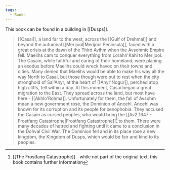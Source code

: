 ```yaml
---
tags:
  - Books
---
```


This book can be found in a building in [[Dusps]].

> [[Casai]], a land far to the west, across the [[Gulf of Drehmal]] and beyond the autumnal [[Merijool|Merijool Peninsula]], faced with a great crisis at the dawn of the Third Avihm when the Avsohmic Empire fell. Maelihs cam to conquer everything from Lorahn'Kahl to Merijool. The Casain, while faithful and caring of their homeland, were planing an exodus before Maelihs could wreck havoc on their towns and cities. Many denied that Maelihs would be able to make his way all the way North to Casai, but those though were put to rest when the city stronghold of Sal'Anyr, at the heart of [[Anyr'Nogur]], perched atop high cliffs, fell within a day. At this moment, Casai began a great migration to the East. They spread across the land, but most have here - [[Akhlo'Rohma]]. Unfortunately for them, the fall of Avsohm mean a new government rose, the Dominion of Ancehl. Ancehl was known for its corruption and its people for xenophobia. They accused the Casain as cursed peoples, who would bring the [[Av2 1647 - Frostfang Catastrophe|Frostfang Catastrophe]][^1] to them. There were many decades of hatred and fighting until it came to a conclusion in the Dohval Civil War. The Dominion fell and in its place rose a new kingdom, the Kingdom of Dusps, which would be fair and kind to its peoples.


[^1]: [[The Frostfang Catastrophe]] - while not part of the original text, this book contains further information


